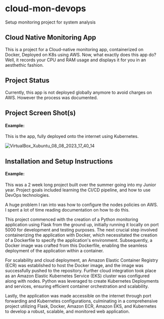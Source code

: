 # cloud-mon-devops

Setup monitoring project for system analysis

## Cloud Native Monitoring App

This is a project for a Cloud-native monitoring app, containerized on Docker, Deployed on K8s using AWS. Now, what exactly does this app do? Well, it records your CPU and RAM usage and displays it for you in an aesthethic fashion. 

## Project Status

Currently, this app is not deployed globally anymore to avoid charges on AWS. However the process was documented. 

## Project Screen Shot(s)

#### Example:   
This is the app, fully deployed onto the internet using Kubernetes. 

![VirtualBox_Xubuntu_08_08_2023_17_40_14](https://github.com/noviccio/zodi-gpt/assets/97764462/02a6ea12-d17b-4542-8fe0-18d277617c73)

## Installation and Setup Instructions


#### Example:  

This was a 2 week long project built over the summer going into my Junior year. Project goals included learning the CI/CD pipeline, and how to use DevOps technologies.

A huge problem I ran into was how to configure the nodes policies on AWS. I spent a lot of time reading documentation on how to do this. 

This project commenced with the creation of a Python monitoring application using Flask from the ground up, initially running it locally on port 5000 for development and testing purposes. The next crucial step involved containerizing the application with Docker, which necessitated the creation of a Dockerfile to specify the application's environment. Subsequently, a Docker image was crafted from this Dockerfile, enabling the seamless deployment of the application within a container. 

For scalability and cloud deployment, an Amazon Elastic Container Registry (ECR) was established to host the Docker image, and the image was successfully pushed to the repository. Further cloud integration took place as an Amazon Elastic Kubernetes Service (EKS) cluster was configured along with nodes. Python was leveraged to create Kubernetes Deployments and services, ensuring efficient container orchestration and scalability. 

Lastly, the application was made accessible on the internet through port forwarding and Kubernetes configurations, culminating in a comprehensive project utilizing Flask, Docker, Amazon ECR, Amazon EKS, and Kubernetes to develop a robust, scalable, and monitored web application.



